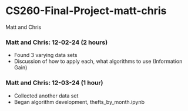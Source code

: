 # CS260-Final-Project-matt-chris
Matt and Chris

### Matt and Chris: 12-02-24 (2 hours)
- Found 3 varying data sets
- Discussion of how to apply each, what algorithms to use (Information Gain)

### Matt and Chris: 12-03-24 (1 hour)
- Collected another data set
- Began algorithm development, thefts_by_month.ipynb